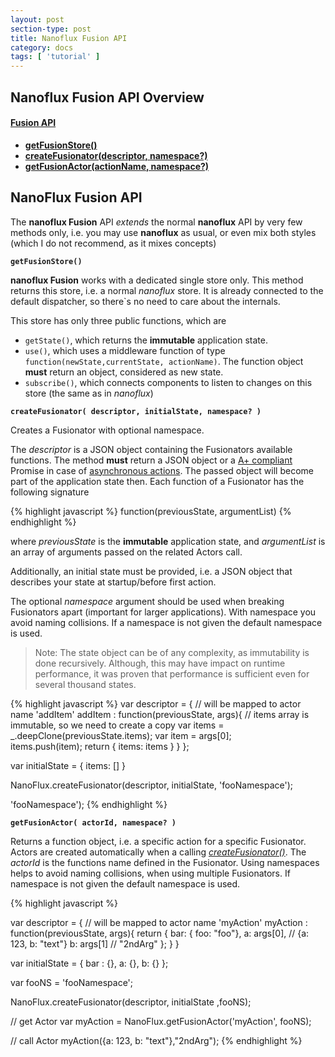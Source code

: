 ```yaml
---
layout: post
section-type: post
title: Nanoflux Fusion API
category: docs
tags: [ 'tutorial' ]
---
```


## Nanoflux Fusion API Overview

#### [Fusion API](#fusionAPI)
- __[getFusionStore()](#getFusionStore)__
- __[createFusionator(descriptor, namespace?)](#createFusionator)__
- __[getFusionActor(actionName, namespace?)](#getFusionActor)__

## <a name='fusionAPI'></a> NanoFlux Fusion API

The __nanoflux Fusion__ API *extends* the normal __nanoflux__ API by very few methods only, i.e. you may use __nanoflux__ as usual, 
or even mix both styles (which I do not recommend, as it mixes concepts)  


<a name='getFusionStore'></a>
__`getFusionStore()`__

__nanoflux Fusion__ works with a dedicated single store only. This method returns this store, i.e. a normal *nanoflux* store. 
It is already connected to the default dispatcher, so there`s no need to care about the internals. 

This store has only three public functions, which are  

 - `getState()`, which returns the __immutable__ application state.
 - `use()`, which uses a middleware function of type `function(newState,currentState, actionName)`. The function object __must__ return an object, considered as new state.
 - `subscribe()`, which connects components to listen to changes on this store (the same as in *nanoflux*)

<a name='createFusionator'></a>
__`createFusionator( descriptor, initialState, namespace? )`__

Creates a Fusionator with optional namespace.
 
The *descriptor* is a JSON object containing the Fusionators available functions. The method __must__ return a JSON object 
or a [A+ compliant](https://promisesaplus.com/) Promise in case of [asynchronous actions](http://ohager.github.io/nanoflux/docs/2016/06/11/nanoflux-fusion.html#asynchronous). 
The passed object will become part of the application state then. Each function of a Fusionator has the following signature

{% highlight javascript %}
function(previousState, argumentList)
{% endhighlight %}
 
where *previousState* is the __immutable__ application state, and *argumentList* is an array of arguments passed on the related Actors call.

Additionally, an initial state must be provided, i.e. a JSON object that describes your state at startup/before first action.

The optional *namespace* argument should be used when breaking Fusionators apart (important for larger applications). With namespace you avoid
naming collisions. If a namespace is not given the default namespace is used.

> Note: The state object can be of any complexity, as immutability is done recursively. Although, this may have 
impact on runtime performance, it was proven that performance is sufficient even for several thousand states.
  
{% highlight javascript %}
var descriptor = {
	// will be mapped to actor name 'addItem'
	addItem  : function(previousState, args){
		// items array is immutable, so we need to create a copy
		var items = _.deepClone(previousState.items);
		var item = args[0];		
		items.push(item);
		return { items: items }
	}
};

var initialState = { items: [] }

NanoFlux.createFusionator(descriptor, initialState, 'fooNamespace');

'fooNamespace');
{% endhighlight %}


<a name='getFusionActor'></a>
__`getFusionActor( actorId, namespace? )`__

Returns a function object, i.e. a specific action for a specific Fusionator. Actors are created automatically when a calling [*createFusionator()*](#createFusionator).
The *actorId* is the functions name defined in the Fusionator. Using namespaces helps to avoid naming collisions, when using
multiple Fusionators. If namespace is not given the default namespace is used.

 
{% highlight javascript %}
 
var descriptor = {
	// will be mapped to actor name 'myAction'
	myAction  : function(previousState, args){
	    return { 
	        bar: { foo:  "foo"}, 
	        a: args[0], // {a: 123, b: "text"}
	        b: args[1] // "2ndArg"
	    }; 
	}
}

var initialState = {
	bar : {},
	a: {},
	b: {}
};

var fooNS = 'fooNamespace';
 
NanoFlux.createFusionator(descriptor, initialState ,fooNS);
  
// get Actor
var myAction = NanoFlux.getFusionActor('myAction', fooNS);

// call Actor
myAction({a: 123, b: "text"},"2ndArg");
{% endhighlight %}
 

    
